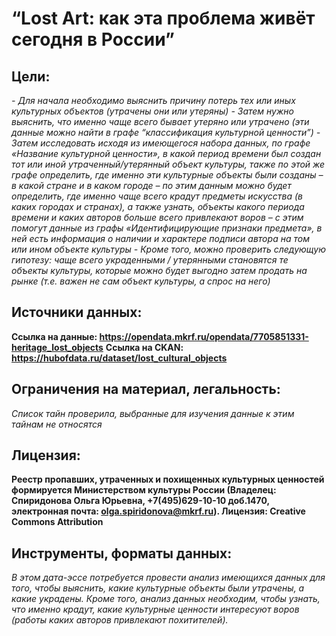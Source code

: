 <h1>“Lost Art:  как эта проблема живёт сегодня в России”</h1>

<h2>Цели:</h2>

*- Для начала необходимо выяснить причину потерь тех или иных культурных объектов (утрачены они или утеряны)*
*- Затем нужно выяснить, что именно чаще всего бывает утеряно или утрачено (эти данные можно найти в графе “классификация культурной ценности”)*
*- Затем исследовать исходя из имеющегося набора данных, по графе «Название культурной ценности», в какой период времени был создан тот или иной утраченный/утерянный объект культуры, также по этой же графе определить, где именно эти культурные объекты были созданы – в какой стране и в каком городе – по этим данным можно будет определить, где именно чаще всего крадут предметы искусства (в каких городах и странах), а также узнать, объекты какого периода времени и каких авторов больше всего привлекают воров – с этим помогут данные из графы «Идентифицирующие признаки предмета», в ней есть информация о наличии и характере подписи автора на том или ином объекте культуры*
*- Кроме того, можно проверить следующую гипотезу: чаще всего украденными / утерянными становятся те объекты культуры, которые можно будет выгодно затем продать на рынке  (т.е. важен не сам объект культуры, а спрос на него)*

<h2>Источники данных:</h2>

**Ссылка на данные: https://opendata.mkrf.ru/opendata/7705851331-heritage_lost_objects**
**Ссылка на CKAN: https://hubofdata.ru/dataset/lost_cultural_objects**

<h2>Ограничения на материал, легальность:</h2>

*Список тайн проверила, выбранные для изучения данные к этим тайнам не относятся*

<h2>Лицензия:</h2>

**Реестр пропавших, утраченных и похищенных культурных ценностей формируется Министерством культуры России (Владелец: Спиридонова Ольга Юрьевна, +7(495)629-10-10 доб.1470, электронная почта: olga.spiridonova@mkrf.ru). Лицензия: Creative Commons Attribution**

<h2>Инструменты, форматы данных:</h2>

*В этом дата-эссе потребуется провести анализ имеющихся данных для того, чтобы выяснить, какие культурные объекты были утрачены, а какие украдены. Кроме того, анализ данных необходим, чтобы узнать, что именно крадут, какие культурные ценности интересуют воров (работы каких авторов привлекают похитителей).*

